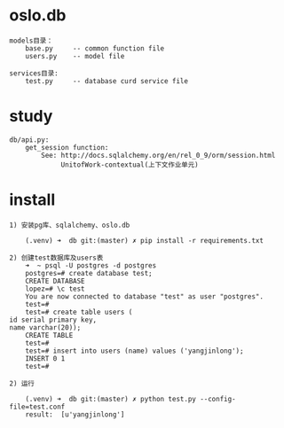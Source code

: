 # oslo.db

    models目录：
        base.py     -- common function file
        users.py    -- model file

    services目录:
        test.py     -- database curd service file

# study

    db/api.py:
        get_session function:
            See: http://docs.sqlalchemy.org/en/rel_0_9/orm/session.html
                 UnitofWork-contextual(上下文作业单元)

# install

    1) 安装pg库、sqlalchemy、oslo.db

        (.venv) ➜  db git:(master) ✗ pip install -r requirements.txt

    2) 创建test数据库及users表
        ➜  ~ psql -U postgres -d postgres
        postgres=# create database test;
        CREATE DATABASE
        lopez=# \c test
        You are now connected to database "test" as user "postgres".
        test=#
        test=# create table users (                                                                                                                                                       id serial primary key,                                                                                                                                                            name varchar(20));
        CREATE TABLE
        test=#
        test=# insert into users (name) values ('yangjinlong');
        INSERT 0 1
        test=#

    2) 运行

        (.venv) ➜  db git:(master) ✗ python test.py --config-file=test.conf
        result:  [u'yangjinlong']
